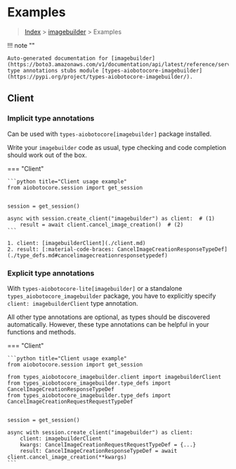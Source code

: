 # Examples

> [Index](../README.md) > [imagebuilder](./README.md) > Examples

!!! note ""

    Auto-generated documentation for [imagebuilder](https://boto3.amazonaws.com/v1/documentation/api/latest/reference/services/imagebuilder.html#imagebuilder)
    type annotations stubs module [types-aiobotocore-imagebuilder](https://pypi.org/project/types-aiobotocore-imagebuilder/).

## Client

### Implicit type annotations

Can be used with `types-aiobotocore[imagebuilder]` package installed.

Write your `imagebuilder` code as usual,
type checking and code completion should work out of the box.



=== "Client"

    ```python title="Client usage example"
    from aiobotocore.session import get_session


    session = get_session()

    async with session.create_client("imagebuilder") as client:  # (1)
        result = await client.cancel_image_creation()  # (2)
    ```

    1. client: [imagebuilderClient](./client.md)
    2. result: [:material-code-braces: CancelImageCreationResponseTypeDef](./type_defs.md#cancelimagecreationresponsetypedef) 






### Explicit type annotations

With `types-aiobotocore-lite[imagebuilder]`
or a standalone `types_aiobotocore_imagebuilder` package, you have to explicitly specify
`client: imagebuilderClient` type annotation.

All other type annotations are optional, as types should be discovered automatically.
However, these type annotations can be helpful in your functions and methods.


=== "Client"

    ```python title="Client usage example"
    from aiobotocore.session import get_session

    from types_aiobotocore_imagebuilder.client import imagebuilderClient
    from types_aiobotocore_imagebuilder.type_defs import CancelImageCreationResponseTypeDef
    from types_aiobotocore_imagebuilder.type_defs import CancelImageCreationRequestRequestTypeDef


    session = get_session()

    async with session.create_client("imagebuilder") as client:
        client: imagebuilderClient
        kwargs: CancelImageCreationRequestRequestTypeDef = {...}
        result: CancelImageCreationResponseTypeDef = await client.cancel_image_creation(**kwargs)
    ```




